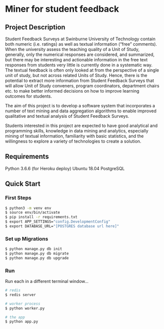 # Miner for student feedback

## Project Description

Student Feedback Surveys at Swinburne University of Technology contain both numeric (i.e. ratings) as well as textual information (“free” comments). When the university assess the teaching quality of a Unit of Study, generally, only the numerical responses are considered, and summarized, but there may be interesting and actionable information in the free text responses from students very little is currently done in a systematic way. The textual feedback is often only looked at from the perspective of a single unit of study, but not across related Units of Study. Hence, there is the potential to extract more information from
Student Feedback Surveys that will allow Unit of Study conveners, program coordinators, department chairs etc. to make better informed decisions on how to improve learning outcomes for students.

The aim of this project is to develop a software system that incorporates a number of text mining and data aggregation algorithms to enable improved qualitative and textual analysis of Student Feedback Surveys.

Students interested in this project are expected to have good analytical and programming skills, knowledge in data mining and analytics, especially mining of textual information, familiarity with basic statistics, and the willingness to explore a variety of technologies to create a solution.

## Requirements

Python 3.6.6 (for Heroku deploy)
Ubuntu 18.04
PostgreSQL

## Quick Start

### First Steps

```sh
$ python3 -m venv env
$ source env/bin/activate
$ pip install -r requirements.txt
$ export APP_SETTINGS="config.DevelopmentConfig"
$ export DATABASE_URL="[POSTGRES database url here]"
```

### Set up Migrations

```sh
$ python manage.py db init
$ python manage.py db migrate
$ python manage.py db upgrade
```

### Run

Run each in a different terminal window...

```sh
# redis
$ redis server

# worker process
$ python worker.py

# the app
$ python app.py
```
